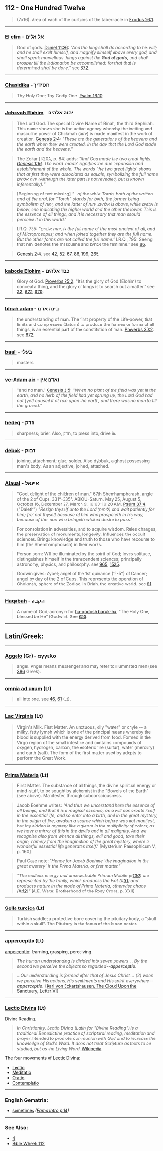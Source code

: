 ## 112 - One Hundred Twelve
> (7x16). Area of each of the curtains of the tabernacle in [Exodus 26:1](http://biblehub.com/exodus/26-1.htm).

---

### [El elim](/keys/AL.ALIM) - אל אלים
> God of gods. [Daniel 11:36](http://biblehub.com/daniel/11-36.htm): *"And the king shall do according to his will; and he shall exalt himself, and magnify himself above every god, and shall speak marvellous things against the **God of gods,** and shall prosper till the indignation be accomplished: for that that is determined shall be done."* see [672](672).

---

### [Chasidika](/keys/ChSIDIK) - חסידיך
> Thy Holy One; Thy Godly One. [Psalm 16:10](http://biblehub.com/psalms/16-10.htm).

---

### [Jehovah Elohim](/keys/IHVH.ALHIM) - יהוה אלהים
> The Lord God. The special Divine Name of Binah, the third Sephirah. This name shows she is the active agency whereby the inciting and masculine power of Chokmah (יהוה) is made manifest in the work of creation. [Genesis 2:4](http://biblehub.com/genesis/2-4.htm): *"These are the generations of the heavens and the earth when they were created, in the day that the Lord God made the earth and the heavens."*

> The Zohar [I:20A, p. 84] adds: *"And God made the two great lights. [Genesis 1:16](http://biblehub.com/genesis/1-16.htm). The word 'made' signifies the due expansion and establishment of the whole. The words 'the two great lights' shows that at first they were associated as equals, symbolizing the full name יהוה אלהים (Although the later part is not revealed, but is known inferentially)."*

> [Beginning of text missing] *"...of the while Torah, both of the written and of the oral, for "Torah" stands for both, the former being symbolism of יהוה, and the latter of אלהים. יהוה is above, while אלהים is below, one indicating the higher world and the other the lower. This is the essence of all things, and it is necessary that man should perceive it in this world."*

> I.R.Q. 735: *"יהוה אלהים, is the full name of the most ancient of all, and of Microprosopus; and when joined together they are the full name. But the other forms are not called the full name."* I.R.Q., 795: Seeing that יהוה denotes the masculine and אלהים the feminine." see [86](86).

> [Genesis 2:4](http://biblehub.com/genesis/2-4.htm). see [42](42), [52](52), [67](67), [86](86), [199](199), [265](265).

---

### [kabode Elohim](/keys/KBD.ALHIM) - כבד אלהים
> Glory of God. [Proverbs 25:2](http://biblehub.com/proverbs/25-2.htm). "It is the glory of God (Elohim) to conceal a thing, and the glory of kings is to search out a matter." see [32](32), [672](672), [679](679).

---

### [binah adam](/keys/BINH.ADM) - בינה אדם
> the understanding of man. The first property of the Life-power, that limits and compresses (Saturn) to produce the frames or forms of all things, is an essential part of the constitution of man. [Proverbs 30:2](http://biblehub.com/proverbs/30-2.htm). see [672](672).

---

### [baali](/keys/BOLI) - בעלי
> masters.

---

### [ve-Adam ain](/keys/VADM.AIN) - ואדם אין
> "and no man." [Genesis 2:5](http://biblehub.com/genesis/2-5.htm): *"When no plant of the field was yet in the earth, and no herb of the field had yet sprung up, the Lord God had not [yet] caused it ot rain upon the earth, and there was no man to till the ground."*

---

### [hedeq](/keys/ChDQ) - חדק
> sharpness; brier. Also, חדק, to press into, drive in.

---

### [debok](/keys/DBVQ) - דבוק
> joining, attachment; glue; solder. Also dybbuk, a ghost possessing man's body. As an adjective, joined, attached.

---

### [Aiaual](/keys/AIOAL) - איעאל
> "God, delight of the children of man." 67th Shemhamphorash, angle of the 2 of Cups. 331°-335°. ABIOU-Saturn. May 25, August 5, October 16, December 27, March 9. 10:00-10:20 AM. [Psalm 37:4](http://biblehub.com/psalms/37-4.htm). ("Daleth") *"Resign thyself unto the Lord (ליהוה) and wait patiently for him; fret not thyself because of him who prospereth in his way, because of the man who bringeth wicked desire to pass."*

> For consolation in adversities, and to acquire wisdom. Rules changes, the preservation of monuments, longevity. Influences the occult sciences. Brings knowledge and truth to those who have recourse to him (the Shemhamphorash) in their works.

> Person born: Will be illuminated by the spirit of God; loves solitude, distinguishes himself in the transcendent sciences; principally astronomy, physics, and philosophy. see [965](965), [1525](1525).

> Godwin gives: Ayoel; angel of the 1st quinance (1°-5°) of Cancer; angel by day of the 2 of Cups. This represents the operation of Chokmah, sphere of the Zodiac, in Briah, the creative world. see [81](81).

---

### [Haqabah](/keys/HQBH) - הקבה
> A name of God; acronym for [ha-qodosh baruk-hu](/keys/HQDVSh.BRVK.HVA), "The Holy One, blessed be He" (Godwin). See [655](655).

---

## Latin/Greek:

---

### [Aggelo](/greek?word=aggelo) (Gr) - αγγελο
> angel. Angel means messenger and may refer to illuminated men (see [386](386) Greek).

---

### [omnia ad unum](/latin?word=omnia+ad+unum) (Lt)
> all into one. see [46](46), [61](61) (Lt).

---

### [Lac Virginis](/latin?word=Lac+Virginis) (Lt)
> Virgin's Milk. First Matter. An unctuous, oily "water" or chyle -- a milky, fatty lymph which is one of the principal means whereby the blood is supplied with the energy derived from food. Formed in the Virgo region of the small intestine and contains compounds of oxygen, hydrogen, carbon, the esoteric fire (sulfur), water (mercury) and earth (salt). The form of the first matter used by adepts to perform the Great Work.

---

### [Prima Materia](/latin?word=Prima+Materia) (Lt)
> First Matter. The substance of all things, the divine spiritual energy or mind-stuff, to be sought by alchemist in the "Bowels of the Earth" (see above). Manifested through subconsciousness.

> Jacob Boehme writes: *"And thus we understand here the essence of all beings, and that it is a magical essence, as a will can create itself in the essential life, and so enter into a birth, and in the great mystery, in the origin of fire, awaken a source which before was not manifest, but lay hidden in mystery like a gleam in the multiplicity of colors; as we have a mirror of this in the devils and in all malignity. And we recognize also from whence all things, evil and good, take their origin, namely from the imagination of the great mystery, where a wonderful essential life generates itself."* [Mysterium Pansophicum V, p. 160]

> Paul Case note: *"Hence for Jacob Boehme 'the imagination in the great mystery' is the Prima Materia, or first matter."*

> *"The endless energy and unsearchable Primum Mobile (#[130](130)) are represented by the trinity, which produces the Fiat (#[31](31)) and produces nature in the mode of Prima Materia, otherwise chaos (#[42](42))"* [A.E. Waite: Brotherhood of the Rosy Cross, p. XXII]

---

### [Sella turcica](/latin?word=Sella+turcica) (Lt)
> Turkish saddle; a protective bone covering the pituitary body, a "skull within a skull". The Pituitary is the focus of the Moon center.

---

### [apperceptio](/latin?word=apperceptio) (Lt)
[apperceptio](http://archives.nd.edu/cgi-bin/wordz.pl?keyword=apperceptio): learning, grasping, perceiving.

> *The human understanding is divided into seven powers ... By the second we perceive the objects so regarded--**apperceptio**.*

> *...Our understanding is formed after that of Jesus Christ ... (2) when we perceive His actions, His sentiments and His spirit everywhere--**apperceptio**.* {[Karl von Eckartshausen, The Cloud Upon the Sanctuary, Letter VI](cloud-upon-sanctuary)}

---

### [Lectio Divina](/latin?word=Lectio+Divina) (Lt)
Divine Reading.

> *In Christianity, Lectio Divina (Latin for "Divine Reading") is a traditional Benedictine practice of scriptural reading, meditation and prayer intended to promote communion with God and to increase the knowledge of God's Word. It does not treat Scripture as texts to be studied, but as the Living Word.* [Wikipedia](https://en.wikipedia.org/wiki/Lectio_Divina)

The four movements of Lectio Divina:

- [Lectio](/latin?word=Lectio)
- [Meditatio](/latin?word=Meditatio)
- [Oratio](/latin?word=Oratio)
- [Contemplatio](/latin?word=Contemplatio)

---

### English Gematria:

- [sometimes](/english?word=sometimes) *([Fama Intro p.14](https://archive.org/stream/fameconfessionof00vaug#page/n14))*

---

### See Also:

- [4](4)
- [Bible Wheel: 112](https://www.biblewheel.com//GR/GR_Database.php?SearchBy_Gematria=112)
